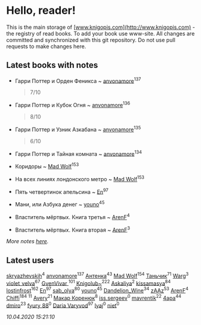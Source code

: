 # Hello, reader!
This is the main storage of [www.knigopis.com](http://www.knigopis.com) - the registry of read books.
To add your book use www-site. All changes are committed and synchronized with this git repository.
Do not use pull requests to make changes here.


## Latest books with notes
* Гарри Поттер и Орден Феникса ~ [anvonamore](users/595/5957175-vkontakte)<sup>137</sup>
    > 7/10

* Гарри Поттер и Кубок Огня ~ [anvonamore](users/595/5957175-vkontakte)<sup>136</sup>
    > 8/10

* Гарри Поттер и Узник Азкабана ~ [anvonamore](users/595/5957175-vkontakte)<sup>135</sup>
    > 6/10

* Гарри Поттер и Тайная комната ~ [anvonamore](users/595/5957175-vkontakte)<sup>134</sup>

* Коридоры ~ [Mad Wolf](users/947/94738840-vkontakte)<sup>153</sup>

* На всех линиях лондонского метро ~ [Mad Wolf](users/947/94738840-vkontakte)<sup>153</sup>

* Пять четвертинок апельсина ~ [En](users/333/333646551-vkontakte)<sup>97</sup>

* Мани, или Азбука денег ~ [youno](users/302/302928912-vkontakte)<sup>45</sup>

* Властитель мёртвых. Книга третья ~ [ArenF](users/113/113523157-vkontakte)<sup>4</sup>

* Властитель мёртвых. Книга вторая ~ [ArenF](users/113/113523157-vkontakte)<sup>3</sup>


_More notes [here](latest_books_with_notes.md)._


## Latest users
[skryazhevskih](users/383/383165880-vkontakte)<sup>4</sup> 
[anvonamore](users/595/5957175-vkontakte)<sup>137</sup> 
[Антенка](users/118/118158645037334943900-google)<sup>43</sup> 
[Mad Wolf](users/947/94738840-vkontakte)<sup>154</sup> 
[Таньчик](users/209/2096581563762610-facebook)<sup>71</sup> 
[Warg](users/617/617485998834660-facebook)<sup>3</sup> 
[violet_velva](users/116/116961712580551399099-google)<sup>67</sup> 
[GvenVivar ](users/158/158266434925901-facebook)<sup>101</sup> 
[Knigolub~](users/111/111878597279669641685-google)<sup>222</sup> 
[Askaliya](users/326/326783541-vkontakte)<sup>2</sup> 
[kissamasya](users/684/68439978-vkontakte)<sup>84</sup> 
[lostinfrost](users/217/217891524-vkontakte)<sup>162</sup> 
[En](users/333/333646551-vkontakte)<sup>97</sup> 
[sab_olya](users/139/139338401-vkontakte)<sup>80</sup> 
[youno](users/302/302928912-vkontakte)<sup>45</sup> 
[Dandelion_Wine](users/586/58602788-vkontakte)<sup>34</sup> 
[zAAz](users/202/202248233-vkontakte)<sup>53</sup> 
[ArenF](users/113/113523157-vkontakte)<sup>4</sup> 
[Chiffi](users/105/105831994080785626680-google)<sup>184</sup> 
[](users/153/1537586159620888-facebook)<sup>11</sup> 
[Avery](users/567/56734832-yandex)<sup>21</sup> 
[Макар Коренюк](users/126/126368737-vkontakte)<sup>8</sup> 
[iss.sergeev](users/554/554456833-vkontakte)<sup>0</sup> 
[mavrentik](users/200/200666735-vkontakte)<sup>22</sup> 
[4apa](users/117/117392596378069249667-google)<sup>44</sup> 
[dmiro](users/571/5714115-vkontakte)<sup>23</sup> 
[fyury_88](users/287/287448137-vkontakte)<sup>0</sup> 
[Daria Varyvod](users/829/829893410524253-facebook)<sup>97</sup> 
[lyaj](users/607/60734149-vkontakte)<sup>0</sup> 
[niet](users/106/106650512180050127359-google)<sup>0</sup> 


_10.04.2020 15:21:10_
